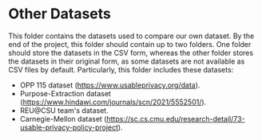 # Other Datasets

This folder contains the datasets used to compare our own dataset. By the end of the project, this folder should contain up to two folders.
One folder should store the datasets in the CSV form, whereas the other folder stores the datasets in their original form, as some datasets
are not available as CSV files by default. Particularly, this folder includes these datasets:

* OPP 115 dataset (https://www.usableprivacy.org/data).
* Purpose-Extraction dataset (https://www.hindawi.com/journals/scn/2021/5552501/).
* REU@CSU team's dataset.
* Carnegie-Mellon dataset (https://sc.cs.cmu.edu/research-detail/73-usable-privacy-policy-project).
